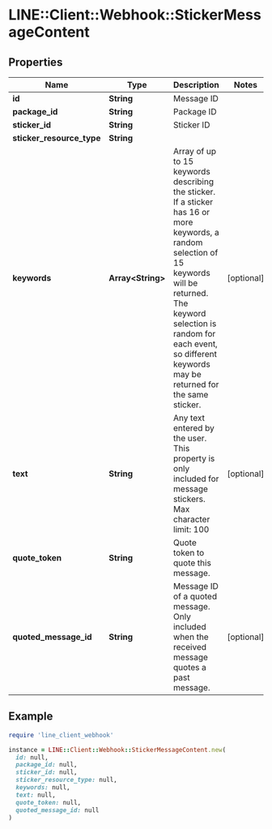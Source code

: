 # LINE::Client::Webhook::StickerMessageContent

## Properties

| Name | Type | Description | Notes |
| ---- | ---- | ----------- | ----- |
| **id** | **String** | Message ID |  |
| **package_id** | **String** | Package ID |  |
| **sticker_id** | **String** | Sticker ID |  |
| **sticker_resource_type** | **String** |  |  |
| **keywords** | **Array&lt;String&gt;** | Array of up to 15 keywords describing the sticker. If a sticker has 16 or more keywords, a random selection of 15 keywords will be returned. The keyword selection is random for each event, so different keywords may be returned for the same sticker.  | [optional] |
| **text** | **String** | Any text entered by the user. This property is only included for message stickers. Max character limit: 100  | [optional] |
| **quote_token** | **String** | Quote token to quote this message.  |  |
| **quoted_message_id** | **String** | Message ID of a quoted message. Only included when the received message quotes a past message.   | [optional] |

## Example

```ruby
require 'line_client_webhook'

instance = LINE::Client::Webhook::StickerMessageContent.new(
  id: null,
  package_id: null,
  sticker_id: null,
  sticker_resource_type: null,
  keywords: null,
  text: null,
  quote_token: null,
  quoted_message_id: null
)
```

